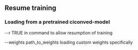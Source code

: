 ## Resume training
### Loading from a pretrained ciconved-model
--r TRUE in command to allow resumption of training

--weights path_to_weights loading custom weights specifically

